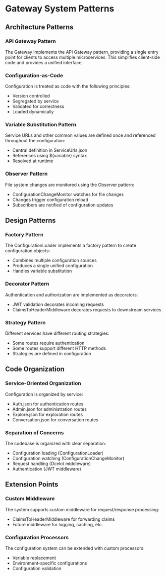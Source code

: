 # Gateway System Patterns

## Architecture Patterns

### API Gateway Pattern
The Gateway implements the API Gateway pattern, providing a single entry point for clients to access multiple microservices. This simplifies client-side code and provides a unified interface.

### Configuration-as-Code
Configuration is treated as code with the following principles:
- Version controlled
- Segregated by service
- Validated for correctness
- Loaded dynamically

### Variable Substitution Pattern
Service URLs and other common values are defined once and referenced throughout the configuration:
- Central definition in ServiceUrls.json
- References using ${variable} syntax
- Resolved at runtime

### Observer Pattern
File system changes are monitored using the Observer pattern:
- ConfigurationChangeMonitor watches for file changes
- Changes trigger configuration reload
- Subscribers are notified of configuration updates

## Design Patterns

### Factory Pattern
The ConfigurationLoader implements a factory pattern to create configuration objects:
- Combines multiple configuration sources
- Produces a single unified configuration
- Handles variable substitution

### Decorator Pattern
Authentication and authorization are implemented as decorators:
- JWT validation decorates incoming requests
- ClaimsToHeaderMiddleware decorates requests to downstream services

### Strategy Pattern
Different services have different routing strategies:
- Some routes require authentication
- Some routes support different HTTP methods
- Strategies are defined in configuration

## Code Organization

### Service-Oriented Organization
Configuration is organized by service:
- Auth.json for authentication routes
- Admin.json for administration routes
- Explore.json for exploration routes
- Conversation.json for conversation routes

### Separation of Concerns
The codebase is organized with clear separation:
- Configuration loading (ConfigurationLoader)
- Configuration watching (ConfigurationChangeMonitor)
- Request handling (Ocelot middleware)
- Authentication (JWT middleware)

## Extension Points

### Custom Middleware
The system supports custom middleware for request/response processing:
- ClaimsToHeaderMiddleware for forwarding claims
- Future middleware for logging, caching, etc.

### Configuration Processors
The configuration system can be extended with custom processors:
- Variable replacement
- Environment-specific configurations
- Configuration validation 